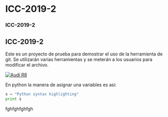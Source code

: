 # ICC-2019-2
### ICC-2019-2
## ICC-2019-2
Este es un proyecto de prueba para demostrar el uso de la herramienta de git.
Se utilizarán varias herramientas y se meterán a los usuarios para modificar el archivo.

[![Audi R8](http://img.youtube.com/vi/KOxbO0EI4MA/0.jpg)](https://www.youtube.com/watch?v=KOxbO0EI4MA "Audi R8")

En python la manera de asignar una variables es asi:

```python
s = "Python syntax highlighting"
print s
```
fghfghfghfgh

